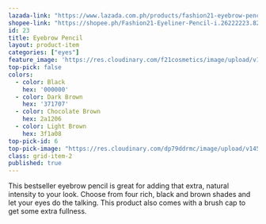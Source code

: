 ```yaml
---
lazada-link: "https://www.lazada.com.ph/products/fashion21-eyebrow-pencil-i254103530-s349013906.html?spm=a2o4l.seller.list.46.5de16cc9yWxY3r&mp=1"
shopee-link: "https://shopee.ph/Fashion21-Eyeliner-Pencil-i.26222223.826165467"
id: 23
title: Eyebrow Pencil
layout: product-item
categories: ["eyes"]
feature_image: 'https://res.cloudinary.com/f21cosmetics/image/upload/v1597985217/eb-pencil_b8w599.jpg'
top-pick: false
colors:
  - color: Black
    hex: '000000'
  - color: Dark Brown
    hex: '371707'
  - color: Chocolate Brown
    hex: 2a1206
  - color: Light Brown
    hex: 3f1a08
top-pick-id: 6
top-pick-image: "https://res.cloudinary.com/dp79ddrmc/image/upload/v1456804125/top-pick/eyebrowPencil.jpg"
class: grid-item-2
published: true
---
```

This bestseller eyebrow pencil is great for adding that extra, natural intensity to your look. Choose from four rich, black and brown shades and let your eyes do the talking. This product also comes with a brush cap to get some extra fullness.
